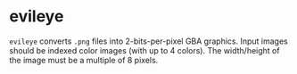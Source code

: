 
# evileye

`evileye` converts `.png` files into 2-bits-per-pixel GBA graphics. Input images should be indexed color images (with up to 4 colors). The width/height of the image must be a multiple of 8 pixels.

